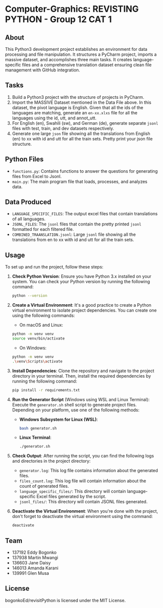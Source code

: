 # Computer-Graphics: REVISTING PYTHON - Group 12 CAT 1

## About
This Python3 development project establishes an environment for data processing and file manipulation. It structures a PyCharm project, imports a massive dataset, and accomplishes three main tasks. It creates language-specific files and a comprehensive translation dataset ensuring clean file management with GitHub integration.

## Tasks
1. Build a Python3 project with the structure of projects in PyCharm.
2. Import the MASSIVE Dataset mentioned in the Data File above. In this dataset, the pivot language is English. Given that all the ids of the languages are matching, generate an `en-xx.xlxs` file for all the languages using the id, utt, and annot_utt.
3. For English (en), Swahili (sw), and German (de), generate separate `jsonl` files with test, train, and dev datasets respectively.
4. Generate one large `json` file showing all the translations from English (en) to xx with id and utt for all the train sets. Pretty print your json file structure.

## Python Files
- `functions.py`: Contains functions to answer the questions for generating files from Excel to Jsonl.
- `main.py`: The main program file that loads, processes, and analyzes data.

## Data Produced
- `LANGUAGE_SPECIFIC_FILES`: The output excel files that contain translations of all languages.
- `JSONL_FILES`: The `jsonl` files that contain the pretty printed `jsonl` formatted for each filtered file.
- `COMBINED_TRAANSLATION.jsonl`: Large `jsonl` file showing all the translations from en to xx with id and utt for all the train sets.

## Usage
To set up and run the project, follow these steps:

1. **Check Python Version**: Ensure you have Python 3.x installed on your system. You can check your Python version by running the following command:
    ```bash
    python --version
    ```

2. **Create a Virtual Environment**: It's a good practice to create a Python virtual environment to isolate project dependencies. You can create one using the following commands:

    - On macOS and Linux:
    ```bash
    python -m venv venv
    source venv/bin/activate
    ```

    - On Windows:
    ```bash
    python -m venv venv
    .\venv\Scripts\activate
    ```

3. **Install Dependencies**: Clone the repository and navigate to the project directory in your terminal. Then, install the required dependencies by running the following command:
    ```bash
    pip install -r requirements.txt
    ```

4. **Run the Generator Script** (Windows using WSL and Linux Terminal): Execute the `generator.sh` shell script to generate project files. Depending on your platform, use one of the following methods:

   - **Windows Subsystem for Linux (WSL)**:
     ```bash
     bash generator.sh
     ```
     
   - **Linux Terminal**:
     ```bash
     ./generator.sh
     ```

5. **Check Output**: After running the script, you can find the following logs and directories in the project directory:

   - `generator.log`: This log file contains information about the generated files.
   - `files_count.log`: This log file will contain information about the count of generated files.
   - `language_specific_files/`: This directory will contain language-specific Excel files generated by the script. 
   - `jsonl_files/`: This directory will contain JSONL files generated.

6. **Deactivate the Virtual Environment**: When you're done with the project, don't forget to deactivate the virtual environment using the command:
    ```bash
    deactivate
    ```

## Team
- 137192 Eddy Bogonko
- 137938 Martin Mwangi
- 136603 Jane Daisy
- 146013 Amanda Karani
- 139991 Glen Musa

## License
bogonkoEd/revisitPython is licensed under the MIT License.
